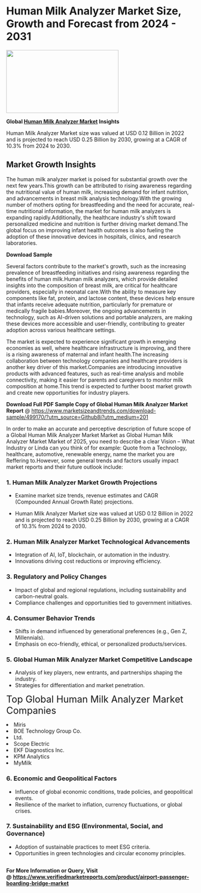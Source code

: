 <H1>Human Milk Analyzer Market Size, Growth and Forecast from 2024 - 2031</H1><img class="aligncenter size-medium wp-image-584254" src="https://thirdeyenews.in/wp-content/uploads/2024/09/Global-Market-Research-300x168.jpeg" alt="" width="300" height="168" /><p><strong>Global&nbsp;<a href="https://www.marketsizeandtrends.com/download-sample/499170/?utm_source=Github8j?utm_medium=201">Human Milk Analyzer Market</a> Insights</strong></p><p>Human Milk Analyzer Market size was valued at USD 0.12 Billion in 2022 and is projected to reach USD 0.25 Billion by 2030, growing at a CAGR of 10.3% from 2024 to 2030.</p><p><h2>Market Growth Insights</h2> <p>The human milk analyzer market is poised for substantial growth over the next few years.This growth can be attributed to rising awareness regarding the nutritional value of human milk, increasing demand for infant nutrition, and advancements in breast milk analysis technology.With the growing number of mothers opting for breastfeeding and the need for accurate, real-time nutritional information, the market for human milk analyzers is expanding rapidly.Additionally, the healthcare industry's shift toward personalized medicine and nutrition is further driving market demand.The global focus on improving infant health outcomes is also fueling the adoption of these innovative devices in hospitals, clinics, and research laboratories.</p> <p><strong>Download Sample</strong></p> <p>Several factors contribute to the market's growth, such as the increasing prevalence of breastfeeding initiatives and rising awareness regarding the benefits of human milk.Human milk analyzers, which provide detailed insights into the composition of breast milk, are critical for healthcare providers, especially in neonatal care.With the ability to measure key components like fat, protein, and lactose content, these devices help ensure that infants receive adequate nutrition, particularly for premature or medically fragile babies.Moreover, the ongoing advancements in technology, such as AI-driven solutions and portable analyzers, are making these devices more accessible and user-friendly, contributing to greater adoption across various healthcare settings.</p> <p>The market is expected to experience significant growth in emerging economies as well, where healthcare infrastructure is improving, and there is a rising awareness of maternal and infant health.The increasing collaboration between technology companies and healthcare providers is another key driver of this market.Companies are introducing innovative products with advanced features, such as real-time analysis and mobile connectivity, making it easier for parents and caregivers to monitor milk composition at home.This trend is expected to further boost market growth and create new opportunities for industry players.</p> <p><span class=""><strong>Download Full PDF Sample Copy of Global Human Milk Analyzer Market Report</strong> @ <a href="https://www.marketsizeandtrends.com/download-sample/499170/?utm_source=Github8j?utm_medium=201" target="_blank">https://www.marketsizeandtrends.com/download-sample/499170/?utm_source=Github8j?utm_medium=201</a></span></p><p>In order to make an accurate and perceptive description of future scope of a Global&nbsp;Human Milk Analyzer Market Market as Global&nbsp;Human Milk Analyzer Market Market of 2025, you need to describe a clear Vision &ndash; What Industry or Linda can you think of for example: Quote from a Technology, healthcare, automotive, renewable energy, name the market you are Reffering to.However, some general trends and factors usually impact market reports and their future outlook include:</p><h3>1.&nbsp;<strong>Human Milk Analyzer Market Growth Projections</strong></h3><ul><li>Examine market size trends, revenue estimates and CAGR (Compounded Annual Growth Rate) projections.</li><li><p>Human Milk Analyzer Market size was valued at USD 0.12 Billion in 2022 and is projected to reach USD 0.25 Billion by 2030, growing at a CAGR of 10.3% from 2024 to 2030.</p></li></ul><h3>2.&nbsp;<strong>Human Milk Analyzer Market Technological Advancements</strong></h3><ul><li>Integration of AI, IoT, blockchain, or automation in the industry.</li><li>Innovations driving cost reductions or improving efficiency.</li></ul><h3>3.&nbsp;<strong>Regulatory and Policy Changes</strong></h3><ul><li>Impact of global and regional regulations, including sustainability and carbon-neutral goals.</li><li>Compliance challenges and opportunities tied to government initiatives.</li></ul><h3>4.&nbsp;<strong>Consumer Behavior Trends</strong></h3><ul><li>Shifts in demand influenced by generational preferences (e.g., Gen Z, Millennials).</li><li>Emphasis on eco-friendly, ethical, or personalized products/services.</li></ul><h3>5.&nbsp;<strong>Global Human Milk Analyzer Market Competitive Landscape</strong></h3><ul><li>Analysis of key players, new entrants, and partnerships shaping the industry.</li><li>Strategies for differentiation and market penetration.</li></ul><p data-pm-slice="1 1 []"><span style="color: inherit; font-family: inherit; font-size: 25px;">Top Global Human Milk Analyzer Market Companies</span></p><div class="" data-test-id=""><p><li>Miris</li><li> BOE Technology Group Co.</li><li> Ltd.</li><li> Scope Electric</li><li> EKF Diagnostics Inc.</li><li> KPM Analytics</li><li> MyMilk</li></p></div><h3>6.&nbsp;<strong>Economic and Geopolitical Factors</strong></h3><ul><li>Influence of global economic conditions, trade policies, and geopolitical events.</li><li>Resilience of the market to inflation, currency fluctuations, or global crises.</li></ul><h3>7.&nbsp;<strong>Sustainability and ESG (Environmental, Social, and Governance)</strong></h3><ul><li>Adoption of sustainable practices to meet ESG criteria.</li><li>Opportunities in green technologies and circular economy principles.</li></ul><h2><strong style="font-size: 14px;">For More Information or Query, Visit @&nbsp;</strong><a style="background-color: #ffffff; font-size: 14px;" href="https://www.marketsizeandtrends.com/report/human-milk-analyzer-market/" target="_blank">https://www.verifiedmarketreports.com/product/airport-passenger-boarding-bridge-market</a></h2>